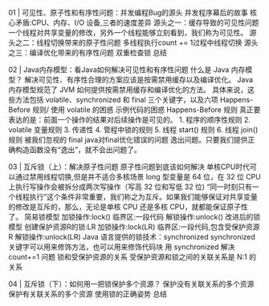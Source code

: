 01 | 可见性、原子性和有序性问题：并发编程Bug的源头
并发程序幕后的故事
核心矛盾:CPU、内存、I/O 设备,三者的速度差异
源头之一：缓存导致的可见性问题
    一个线程对共享变量的修改，另外一个线程能够立刻看到，我们称为可见性。
源头之二：线程切换带来的原子性问题
    多线程执行count += 1过程中线程切换
源头之三：编译优化带来的有序性问题
    双重检查锁
总结

02 | Java内存模型：看Java如何解决可见性和有序性问题
什么是 Java 内存模型？
    解决可见性、有序性合理的方案应该是按需禁用缓存以及编译优化。
Java 内存模型规范了 JVM 如何提供按需禁用缓存和编译优化的方法。
    具体来说，这些方法包括 volatile、synchronized 和 final 三个关键字，以及六项 Happens-Before 规则/
使用 volatile 的困惑
    示例代码的困惑
Happens-Before 规则
    真正要表达的是：前面一个操作的结果对后续操作是可见的。
    1. 程序的顺序性规则
    2. volatile 变量规则
    3. 传递性
    4. 管程中锁的规则
    5. 线程 start() 规则
    6. 线程 join() 规则
被我们忽视的 final
    java对final优化错误的问题
    逸出问题。只要我们提供正确构造函数没有“逸出”，就不会出问题了。

03 | 互斥锁（上）：解决原子性问题
原子性问题到底该如何解决
    单核CPU时代可以通过禁用线程切换,但是并不适合多核场景
    long 型变量是 64 位，在 32 位 CPU 上执行写操作会被拆分成两次写操作（写高 32 位和写低 32 位)
    “同一时刻只有一个线程执行”这个条件非常重要，我们称之为互斥。如果我们能够保证对共享变量的修改是互斥的，那么，无论是单核 CPU 还是多核 CPU，就都能保证原子性了。
简易锁模型
    加锁操作:lock()
    临界区:一段代码
    解锁操作:unlock()
改进后的锁模型
    创建保护资源R的锁:LR
    加锁操作:lock(LR)
    临界区:一段代码,包含受保护资源R
    解锁操作:unlock(LR)
Java 语言提供的锁技术：synchronized
    synchronized 关键字可以用来修饰方法，也可以用来修饰代码块
用 synchronized 解决 count+=1 问题
锁和受保护资源的关系
    受保护资源和锁之间的关联关系是 N:1 的关系

04 | 互斥锁（下）：如何用一把锁保护多个资源？
保护没有关联关系的多个资源
保护有关联关系的多个资源
使用锁的正确姿势
总结







